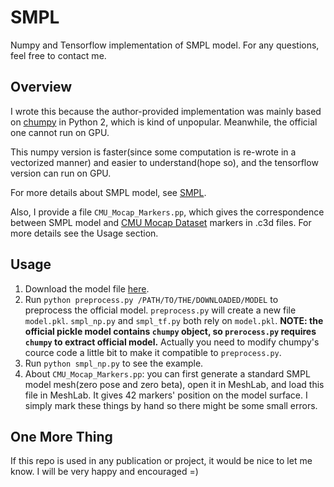 # SMPL
Numpy and Tensorflow implementation of SMPL model. For any questions, feel free to contact me.

## Overview

I wrote this because the author-provided implementation was mainly based on [chumpy](https://github.com/mattloper/chumpy) in Python 2, which is kind of unpopular. Meanwhile, the official one cannot run on GPU.

This numpy version is faster(since some computation is re-wrote in a vectorized manner) and easier to understand(hope so), and the tensorflow version can run on GPU.

For more details about SMPL model, see [SMPL](http://smpl.is.tue.mpg.de/).

Also, I provide a file `CMU_Mocap_Markers.pp`, which gives the correspondence between SMPL model and [CMU Mocap Dataset](http://mocap.cs.cmu.edu/) markers in .c3d files. For more details see the Usage section.

## Usage

1. Download the model file [here](http://smpl.is.tue.mpg.de/downloads).
2. Run `python preprocess.py /PATH/TO/THE/DOWNLOADED/MODEL` to preprocess the official model. `preprocess.py` will create a new file `model.pkl`. `smpl_np.py` and `smpl_tf.py` both rely on `model.pkl`. **NOTE: the official pickle model contains `chumpy` object, so `prerocess.py` requires `chumpy` to extract official model.** Actually you need to modify chumpy's cource code a little bit to make it compatible to `preprocess.py`.
3. Run `python smpl_np.py` to see the example.
4. About `CMU_Mocap_Markers.pp`: you can first generate a standard SMPL model mesh(zero pose and zero beta), open it in MeshLab, and load this file in MeshLab. It gives 42 markers' position on the model surface. I simply mark these things by hand so there might be some small errors.

## One More Thing

If this repo is used in any publication or project, it would be nice to let me know. I will be very happy and encouraged =)
